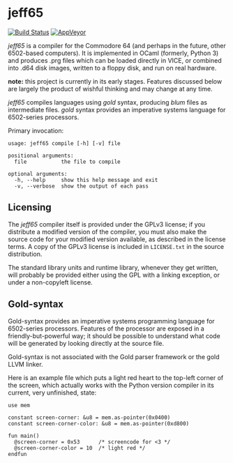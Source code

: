 # jeff65

[![Build Status](https://img.shields.io/travis/anachronauts/jeff65/master.svg?style=flat-square&logo=travis)](https://travis-ci.org/anachronauts/jeff65)
[![AppVeyor](https://img.shields.io/appveyor/ci/jdpage/jeff65/master.svg?style=flat-square&logo=appveyor)](https://ci.appveyor.com/project/jdpage/jeff65)

*jeff65* is a compiler for the Commodore 64 (and perhaps in the future, other
6502-based computers). It is implemented in OCaml (formerly, Python 3) and
produces .prg files which can be loaded directly in VICE, or combined into .d64
disk images, written to a floppy disk, and run on real hardware.

**note:** this project is currently in its early stages. Features discussed below
are largely the product of wishful thinking and may change at any time.

*jeff65* compiles languages using *gold* syntax, producing *blum* files as
intermediate files. *gold* syntax provides an imperative systems language for
6502-series processors.

Primary invocation:

    usage: jeff65 compile [-h] [-v] file

    positional arguments:
      file           the file to compile

    optional arguments:
      -h, --help     show this help message and exit
      -v, --verbose  show the output of each pass


## Licensing

The *jeff65* compiler itself is provided under the GPLv3 license; if you
distribute a modified version of the compiler, you must also make the source
code for your modified version available, as described in the license terms. A
copy of the GPLv3 license is included in `LICENSE.txt` in the source
distribution.

The standard library units and runtime library, whenever they get written, will
probably be provided either using the GPL with a linking exception, or under a
non-copyleft license.


## Gold-syntax

Gold-syntax provides an imperative systems programming language for 6502-series
processors. Features of the processor are exposed in a friendly-but-powerful
way; it should be possible to understand what code will be generated by looking
directly at the source file.

Gold-syntax is not associated with the Gold parser framework or the gold LLVM
linker.

Here is an example file which puts a light red heart to the top-left corner of
the screen, which actually works with the Python version compiler in its
current, very unfinished, state:

```
use mem

constant screen-corner: &u8 = mem.as-pointer(0x0400)
constant screen-corner-color: &u8 = mem.as-pointer(0xd800)

fun main()
  @screen-corner = 0x53      /* screencode for <3 */
  @screen-corner-color = 10  /* light red */
endfun
```
